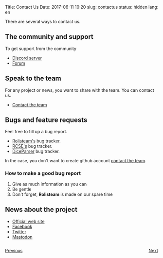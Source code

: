 Title: Contact Us
Date: 2017-06-11 10:20
slug: contactus
status: hidden
lang: en


There are several ways to contact us.

## The community and support

To get support from the community

* [Discord server](https://discord.gg/MrMrQwX)
* [Forum](http://forum.rolisteam.org)


## Speak to the team

For any project or news, you want to share with the team. You can contact us.

* [Contact the team](http://www.rolisteam.org/contact-form.html)


## Bugs and feature requests

Feel free to fill up a bug report.

* [Rolisteam's](https://github.com/Rolisteam/rolisteam/issues) bug tracker.
* [RCSE's](https://github.com/Rolisteam/rcse/issues) bug tracker.
* [DiceParser](https://github.com/Rolisteam/DiceParser/issues) bug tracker.

In the case, you don't want to create github account [contact the team](http://www.rolisteam.org/contact-form.html).

### How to make a good bug report

1. Give as much information as you can
2. Be gentle
3. Don't forget, **Rolisteam** is made on our spare time

## News about the project

* [Official web site](http://www.rolisteam.org)
* [Facebook](https://facebook.com/Rolisteam)
* [Twitter](https://twitter.com/Rolisteam)
* [Mastodon](https://imaginair.es/@Rolisteam)


<p style="text-align: left; width:49%;  display: inline-block;"><a href="/i18n.html">Previous</a></p>
<p style="text-align: right; width:50%;  display: inline-block;"><a href="/take-part.html">Next</a></p>
